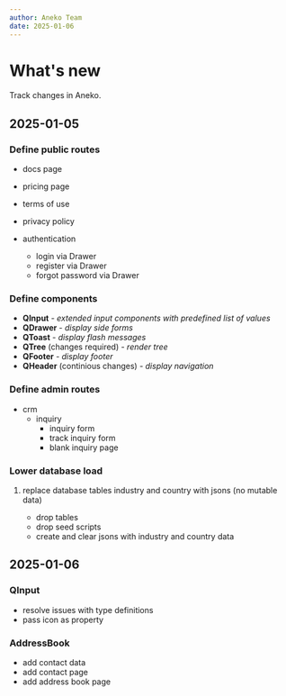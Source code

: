 ```yaml
---
author: Aneko Team
date: 2025-01-06
---
```


# What's new

Track changes in Aneko.

## 2025-01-05

### Define public routes

- docs page
- pricing page
- terms of use
- privacy policy
- authentication

  - login via Drawer
  - register via Drawer
  - forgot password via Drawer

### Define components

- **QInput** - _extended input components with predefined list of values_
- **QDrawer** - _display side forms_
- **QToast** - _display flash messages_
- **QTree** (changes required) - _render tree_
- **QFooter** - _display footer_
- **QHeader** (continious changes) - _display navigation_

### Define admin routes

- crm
  - inquiry
    - inquiry form
    - track inquiry form
    - blank inquiry page

### Lower database load

1. replace database tables industry and country with jsons (no mutable data)

   - drop tables
   - drop seed scripts
   - create and clear jsons with industry and country data

## 2025-01-06

### QInput

- resolve issues with type definitions
- pass icon as property

### AddressBook

- add contact data
- add contact page
- add address book page
